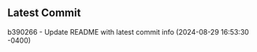 
## Latest Commit
b390266 - Update README with latest commit info (2024-08-29 16:53:30 -0400) <Yunxi-Zhou>

